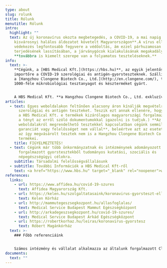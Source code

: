 ```yaml
---
type: about
slug: rolunk
title: Rólunk
menutitle: Rólunk
intro:
  highlight: ""
  text: Az új koronavírus okozta megbetegedés, a COVID-19, a mai napig **egy
    kisvárosnyi halálos áldozatot követelt Magyarországon**.A vírus elleni
    védekezés legfontosabb fegyvere a védőoltás, ám ezzel párhuzamosan a vírus
    terjedésének lassításában, a járványgócok kialakulásának megakadályozásában
    **továbbra is kiemelt szerepe van a folyamatos teszteléseknek.**
info:
  text: >-
    **Cégünk, a [HBS Medical Kft.](https://hbs.hu)**, az egyik jelentős
    importőre a COVID-19 szerológiai és antigén-gyorsteszteknek. Szállítónk,
    a [Hangzhou Clongene Biotech Co., Ltd.](http://en.clongene.com/), több mint
    1000-féle mikrobiológiai tesztanyagot és készterméket gyárt.


    A HBS Medical Kft. **a Hangzhou Clongene Biotech Co., Ltd. exkluzív disztribútora Magyarország területén.** 2020. tavasza óta rendszeresen érkeztek és érkeznek most is szállítmányaink az országba, melyek egy részét többek között az Állami Egészségügyi Ellátó Központon (AEEK) keresztül a magyar államnak szállítottuk le. Jelentős mennyiségben vásároltak már egészségügyi intézmények, nagyvállalatok és egyes városok vezetőségei is.
articles:
  - text: Egyes weboldalakon feltűnően alacsony áron kínálják megvételre a Clungene®
      szerológiai és antigén teszteket. Teszik ezt annak ellenére, hogy cégünk,
      a HBS Medical Kft. e termékek kizárólagos magyarországi forgalmazója. (Ezt
      a tényt az erről szóló dokumentumokkal igazolni is tudjuk.) **Az ilyen
      weboldalakról megrendelhető tesztekkel kapcsolatban cégünk semmilyen
      garanciát vagy felelősséget nem vállal**, beleértve azt az esetet is, ha
      az így megvásárolt tesztek nem is a Hangzhou Clongene Biotech Co. Ltd.
      termékei.
    title: FIGYELMEZTETÉS!
  - text: Cégünk már több önkormányzatnak és intézménynek adományozott az általa
      forgalmazott gyorstesztekből tudományos kutatási, szociális és
      népegészségügyi célokra.
    subtitle: Társadalmi felelősségvállalásunk
  - subtitle: További Információk a HBS Medical Kft-ről
    text: <a href="https://www.hbs.hu" target="_blank" rel="noopener">www.hbs.hu</a>
references:
  links:
    - url: https://www.affidea.hu/covid-19-szures
      text: Affidea Magyarország Kft.
    - url: https://kelen.hu/szolgaltatasaink/koronavirus-gyorsteszt-ellenanyag-vizsgalat/
      text: Kelen Kórház
    - url: http://mammutegeszsegkozpont.hu/allasfoglalas/
      text: Medical Service Budapest Mammut Egészségközpont
    - url: http://arkadegeszsegkozpont.hu/covid-19-szures/
      text: Medical Service Budapest Árkád Egészségközpont
    - url: https://robertkorhaz.hu/leiras/koronavirus-gyorstesz
      text: Róbert Magánkórház
  text: >-
    ### Főbb referenciáink


    Számos intézmény és vállalat alkalmazza az általunk forgalmazott Clungene® COVID-19 Gyorsteszt Kazettákat. Ezek közül közöljük – a teljesség igénye nélkül – néhány internetes elérhetőségét.
documents:
  text: ""
---
```

